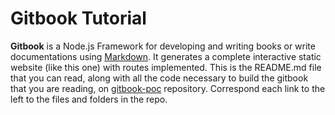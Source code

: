 # Gitbook Tutorial

**Gitbook** is a Node.js Framework for developing and writing books or write documentations using [Markdown](http://help.gitbook.com/format/markdown.html "Github Markdown Help Tutorial"). It generates a complete interactive static website (like this one) with routes implemented. This is the README.md file that you can read, along with all the code necessary to build the gitbook that you are reading, on [gitbook-poc][1] repository. Correspond each link to the left to the files and folders in the repo.

[1]: https://github.com/gdad-s-river/gitbook-poc

